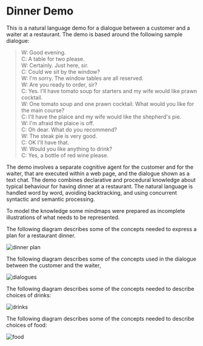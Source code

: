 # Dinner Demo

This is a natural language demo for a dialogue between a customer and a waiter at a restaurant. The demo is based around the following sample dialogue:

<blockquote>
W: Good evening.<br>
C: A table for two please.<br>
W: Certainly. Just here, sir.<br>
C: Could we sit by the window?<br>
W: I'm sorry. The window tables are all reserved.<br>
W: Are you ready to order, sir?<br>
C: Yes. I'll have tomato soup for starters and my wife would like prawn cocktail.<br>
W: One tomato soup and one prawn cocktail. What would you like for the main course?<br>
C: I'll have the plaice and my wife would like the shepherd's pie.<br>
W: I'm afraid the plaice is off.<br>
C: Oh dear. What do you recommend?<br>
W: The steak pie is very good.<br>
C: OK I'll have that.<br>
W: Would you like anything to drink?<br>
C: Yes, a bottle of red wine please.
</blockquote>

The demo involves a separate cognitive agent for the customer and for the waiter, that are executed within a web page, and the dialogue shown as a text chat. The demo combines declarative and procedural knowledge about typical behaviour for having dinner at a restaurant. The natural language is handled word by word, avoiding backtracking, and using concurrent syntactic and semantic processing.

To model the knowledge some mindmaps were prepared as incomplete illustrations of what needs to be represented.

The following diagram describes some of the concepts needed to express a plan for a restaurant dinner.

![dinner plan](https://www.w3.org/Data/demos/chunks/nlp/dinner/images/dinner-plan.png)

The following diagram describes some of the concepts used in the dialogue between the customer and the waiter,

![dialogues](https://www.w3.org/Data/demos/chunks/nlp/dinner/images/dialogues.png)

The following diagram describes some of the concepts needed to describe choices of drinks:

![drinks](https://www.w3.org/Data/demos/chunks/nlp/dinner/images/drinks.png)

The following diagram describes some of the concepts needed to describe choices of food:


![food](https://www.w3.org/Data/demos/chunks/nlp/dinner/images/food.png)

